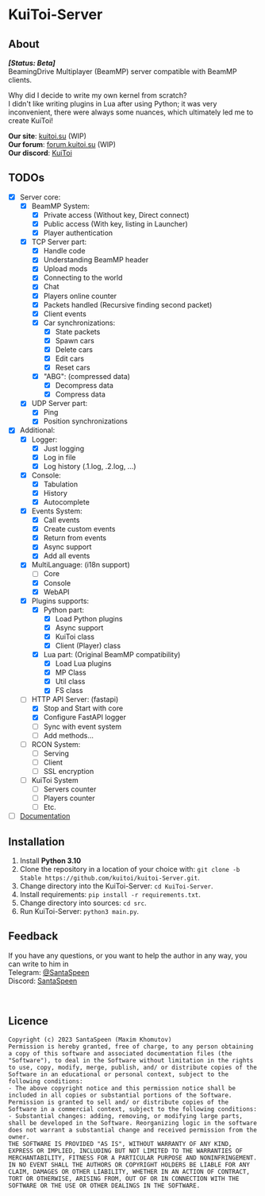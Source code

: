 # KuiToi-Server

## About
**_[Status: Beta]_** \
BeamingDrive Multiplayer (BeamMP) server compatible with BeamMP clients.

Why did I decide to write my own kernel from scratch?\
I didn't like writing plugins in Lua after using Python; it was very inconvenient, there were always some nuances, which ultimately led me to create KuiToi!

**Our site**: [kuitoi.su](https://kuitoi.su) (WIP)\
**Our forum**: [forum.kuitoi.su](https://forum.kuitoi.su) (WIP)\
**Our discord**: [KuiToi](https://discord.gg/BAcgaAmdkJ)

## TODOs

- [x] Server core:
  - [x] BeamMP System:
    - [x] Private access (Without key, Direct connect)
    - [x] Public access  (With key, listing in Launcher)
    - [X] Player authentication
  - [x] TCP Server part:
    - [x] Handle code
    - [x] Understanding BeamMP header
    - [x] Upload mods
    - [x] Connecting to the world
    - [x] Chat
    - [x] Players online counter
    - [x] Packets handled (Recursive finding second packet)
    - [x] Client events
    - [x] Car synchronizations:
      - [x] State packets
      - [x] Spawn cars
      - [x] Delete cars
      - [x] Edit cars
      - [x] Reset cars
    - [x] "ABG": (compressed data)
      - [x] Decompress data
      - [x] Compress data
  - [x] UDP Server part:
    - [x] Ping
    - [x] Position synchronizations
- [x] Additional:
  - [x] Logger:
    - [x] Just logging
    - [x] Log in file
    - [x] Log history (.1.log, .2.log, ...)
  - [x] Console:
    - [x] Tabulation
    - [x] History
    - [x] Autocomplete
  - [x] Events System:
    - [x] Call events
    - [x] Create custom events
    - [x] Return from events
    - [x] Async support
    - [x] Add all events
  - [x] MultiLanguage: (i18n support)
    - [ ] Core
    - [x] Console
    - [x] WebAPI
  - [x] Plugins supports:
    - [x] Python part:
      - [x] Load Python plugins
      - [x] Async support
      - [x] KuiToi class
      - [x] Client (Player) class
    - [x] Lua part: (Original BeamMP compatibility)
      - [x] Load Lua plugins
      - [x] MP Class
      - [x] Util class
      - [x] FS class
  - [ ] HTTP API Server: (fastapi)
    - [x] Stop and Start with core
    - [x] Configure FastAPI logger
    - [ ] Sync with event system
    - [ ] Add methods...
  - [ ] RCON System:
    - [ ] Serving
    - [ ] Client
    - [ ] SSL encryption
  - [ ] KuiToi System
    - [ ] Servers counter
    - [ ] Players counter
    - [ ] Etc.
- [ ] [Documentation](./docs/)

## Installation

1. Install **Python 3.10**
2. Clone the repository in a location of your choice with: `git clone -b Stable https://github.com/kuitoi/kuitoi-Server.git`.
3. Change directory into the KuiToi-Server: `cd KuiToi-Server`.
4. Install requirements: `pip install -r requirements.txt`.
5. Change directory into sources: `cd src`.
6. Run KuiToi-Server: `python3 main.py`.

## Feedback

If you have any questions, or you want to help the author in any way, you can write to him in \
Telegram: [@SantaSpeen](https://t.me/SantaSpeen) \
Discord: [SantaSpeen](https://discordapp.com/users/910990039557767241)

<br/>

## Licence
```text
Copyright (c) 2023 SantaSpeen (Maxim Khomutov)
Permission is hereby granted, free of charge, to any person obtaining a copy of this software and associated documentation files (the "Software"), to deal in the Software without limitation in the rights to use, copy, modify, merge, publish, and/ or distribute copies of the Software in an educational or personal context, subject to the following conditions:
- The above copyright notice and this permission notice shall be included in all copies or substantial portions of the Software.
Permission is granted to sell and/ or distribute copies of the Software in a commercial context, subject to the following conditions:
- Substantial changes: adding, removing, or modifying large parts, shall be developed in the Software. Reorganizing logic in the software does not warrant a substantial change and received permission from the owner.
THE SOFTWARE IS PROVIDED "AS IS", WITHOUT WARRANTY OF ANY KIND, EXPRESS OR IMPLIED, INCLUDING BUT NOT LIMITED TO THE WARRANTIES OF MERCHANTABILITY, FITNESS FOR A PARTICULAR PURPOSE AND NONINFRINGEMENT. IN NO EVENT SHALL THE AUTHORS OR COPYRIGHT HOLDERS BE LIABLE FOR ANY CLAIM, DAMAGES OR OTHER LIABILITY, WHETHER IN AN ACTION OF CONTRACT, TORT OR OTHERWISE, ARISING FROM, OUT OF OR IN CONNECTION WITH THE SOFTWARE OR THE USE OR OTHER DEALINGS IN THE SOFTWARE.
```
